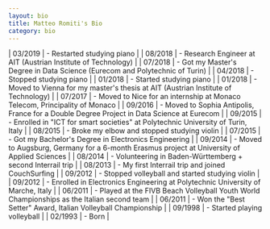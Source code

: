 ```yaml
---
layout: bio
title: Matteo Romiti's Bio
category: bio
---
```

| 03/2019 | - Restarted studying piano |
| 08/2018 | - Research Engineer at AIT (Austrian Institute of Technology) |
| 07/2018 | - Got my Master's Degree in Data Science (Eurecom and Polytechnic of Turin) |
| 04/2018 | - Stopped studying piano |
| 01/2018 | - Started studying piano |
| 01/2018 | - Moved to Vienna for my master's thesis at AIT (Austrian Institute of Technology) |
| 07/2017 | - Moved to Nice for an internship at Monaco Telecom, Principality of Monaco |
| 09/2016 | - Moved to Sophia Antipolis, France for a Double Degree Project in Data Science at Eurecom |
| 09/2015 | - Enrolled in "ICT for smart societies" at Polytechnic University of Turin, Italy |
| 08/2015 | - Broke my elbow and stopped studying violin |
| 07/2015 | - Got my Bachelor's Degree in Electronics Engineering |
| 09/2014 | - Moved to Augsburg, Germany for a 6-month Erasmus project at University of Applied Sciences |
| 08/2014 | - Volunteering in Baden-Württemberg + second Interrail trip |
| 08/2013 | - My first Interrail trip and joined CouchSurfing |
| 09/2012 | - Stopped volleyball and started studying violin |
| 09/2012 | - Enrolled in Electronics Engineering at Polytechnic University of Marche, Italy |
| 06/2011 | - Played at the FIVB Beach Volleyball Youth World Championships as the Italian second team |
| 06/2011 | - Won the "Best Setter" Award, Italian Volleyball Championship |
| 09/1998 | - Started playing volleyball |
| 02/1993 | - Born |
